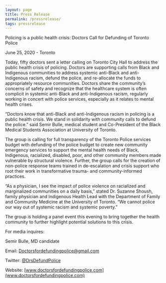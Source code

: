 ```yaml
---
layout: page
title: Press Release
permalink: /pressrelease/
tags: pressrelease
---
```


Policing is a public health crisis: Doctors Call for Defunding of Toronto Police

June 25, 2020 - Toronto

Today, fifty doctors sent a letter calling on Toronto City Hall to address the public health crisis of policing. Doctors are supporting calls from Black and Indigenous communities to address systemic anti-Black and anti-Indigenous racism, defund the police, and re-allocate the funds to appropriately resource communities. Doctors share the community’s concerns of safety and recognize that the healthcare system is often complicit in systemic anti-Black and anti-Indigenous racism, regularly working in concert with police services, especially as it relates to mental health crises.

“Doctors know that anti-Black and anti-Indigenous racism in policing is a public health crisis. We stand in solidarity with community calls to defund the police.” said Semir Bulle, medical student and Co-President of the Black Medical Students Association at University of Toronto.

The group is calling for full transparency of the Toronto Police services budget with defunding of the police budget to create new community emergency services to support the mental health needs of Black, Indigenous, racialized, disabled, poor, and other community members made vulnerable by structural violence. Further, the group calls for the creation of non-police response teams trained in de-escalation and crisis support who root their work in transformative trauma- and community-informed practices.

“As a physician, I see the impact of police violence on racialized and marginalized communities on a daily basis,” stated Dr. Suzanne Shoush, family physician and Indigenous Health Lead with the Department of Family and Community Medicine at the University of Toronto. “We cannot police our way out of systemic racism and systemic poverty.”

The group is holding a panel event this evening to bring together the health community to further highlight potential solutions to this crisis.

For media inquires:

Semir Bulle, MD candidate

Email: [Doctorsfordefundingpolice@gmail.com](mailto:doctorsfordefundingpolice@gmail.com)

Twitter: [@DrsDefundPolice](https://twitter.com/DrsDefundPolice)

Website: [www.doctorsfordefundingpolice.com](www.doctorsfordefundingpolice.com)
